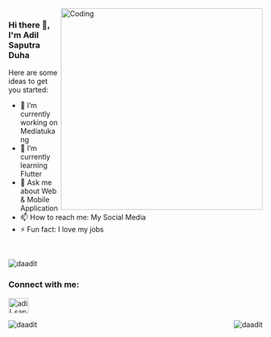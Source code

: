 
<img align="right" alt="Coding" width="400" src="https://cdn.dribbble.com/users/1162077/screenshots/3848914/programmer.gif">

### Hi there 👋, I'm Adil Saputra Duha

Here are some ideas to get you started:

- 🔭 I’m currently working on Mediatukang
- 🌱 I’m currently learning Flutter
- 💬 Ask me about Web & Mobile Application
- 📫 How to reach me: My Social Media
- ⚡ Fun fact: I love my jobs

<br>

<p align="left"> <img src="https://komarev.com/ghpvc/?username=daadit&label=Profile%20views&color=0e75b6&style=flat" alt="daadit" /> </p>

<h3 align="left">Connect with me:</h3>
<p align="left">
<a href="https://instagram.com/adil_saputraa" target="blank"><img align="center" src="https://raw.githubusercontent.com/rahuldkjain/github-profile-readme-generator/master/src/images/icons/Social/instagram.svg" alt="adil_saputraa" height="30" width="40" /></a>
</p>

<p><img align="left" src="https://github-readme-stats.vercel.app/api/top-langs?username=daadit&show_icons=true&locale=en&layout=compact" alt="daadit" /></p>

<p><img align="right" src="https://github-readme-streak-stats.herokuapp.com/?user=daadit&" alt="daadit" /></p>

